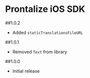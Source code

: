 # Prontalize iOS SDK

##1.0.2
- Added `staticTranslationsFileURL`

##1.0.1
- Removed `Text` from library

##1.0.0
- Initial release
